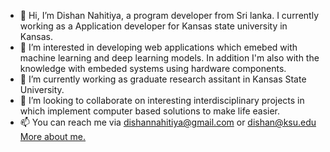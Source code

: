- 👋 Hi, I’m Dishan Nahitiya, a program developer from Sri lanka. I currently working as a Application developer for Kansas state university in Kansas. 
- 👀 I’m interested in developing web applications which emebed with machine learning and deep learning models.
 In addition I'm also with the knowledge with embeded systems using hardware components.
- 🌱 I’m currently  working as graduate research assitant in Kansas State University. 
- 💞️ I’m looking to collaborate on interesting interdisciplinary projects in which implement computer based solutions to make life easier. 
- 📫 You can reach me via dishannahitiya@gmail.com or dishan@ksu.edu [More about me.](https://dishan3x.github.io/DishanNahitiya/)

<!---
dishan3x/dishan3x is a ✨ special ✨ repository because its `README.md` (this file) appears on your GitHub profile.
You can click the Preview link to take a look at your changes.
--->
